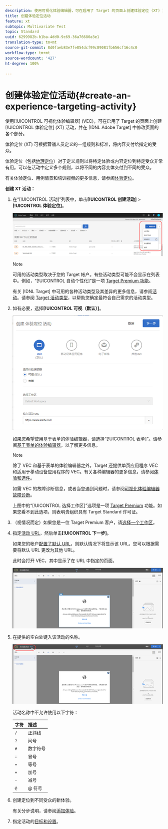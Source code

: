 ```yaml
---
description: 使用可视化体验编辑器，可在启用了 Target 的页面上创建体验定位 (XT) 活动，并在 Adobe Target 中修改页面的各个部分。
title: 创建体验定位活动
feature: xt
subtopic: Multivariate Test
topic: Standard
uuid: 6299982b-b1ba-4dd0-9c69-36a76680a3e1
translation-type: tm+mt
source-git-commit: 8d0faeb83e7fe854dcf99c89081fb656cf16c4c0
workflow-type: tm+mt
source-wordcount: '427'
ht-degree: 100%

---
```



# 创建体验定位活动{#create-an-experience-targeting-activity}

使用[!UICONTROL 可视化体验编辑器] (VEC)，可在启用了 Target 的页面上创建[!UICONTROL 体验定位] (XT) 活动，并在 [!DNL Adobe Target] 中修改页面的各个部分。

体验定位 (XT) 可根据营销人员定义的一组规则和标准，将内容交付给指定的受众。

体验定位（包括[地理定位](/help/c-target/c-audiences/c-target-rules/geo.md)）对于定义规则以将特定体验或内容定位到特定受众非常有用。可以在活动中定义多个规则，以将不同的内容变体交付到不同的受众。

有关体验定位、用例情景和培训视频的更多信息，请参阅[体验定位](/help/c-activities/t-experience-target/experience-target.md)。

**创建 XT 活动：**

1. 在“[!UICONTROL 活动]”列表中，单击&#x200B;**[!UICONTROL 创建活动]** > **[!UICONTROL 体验定位]**。

   ![“创建活动”>“体验定位”](/help/c-activities/t-experience-target/t-xt-create/assets/xt_select-1.png)

   >[!NOTE]
   >
   >可用的活动类型取决于您的 Target 帐户。有些活动类型可能不会显示在列表中。例如，“[!UICONTROL 自动个性化]”是一项 [Target Premium 功能](/help/c-intro/intro.md#premium)。
   >
   >有关 [!DNL Target] 中可用的各种活动类型及其差异的更多信息，请参阅[活动](../../../c-activities/activities.md#concept_D317A95A1AB54674BA7AB65C7985BA03)。请参阅 [Target 活动类型](/help/c-activities/target-activities-guide.md)，以帮助您确定最符合自己需求的活动类型。

1. 如有必要，选择&#x200B;**[!UICONTROL 可视（默认）]**。

   ![“创建体验定位活动”对话框](/help/c-activities/t-experience-target/t-xt-create/assets/form_url-new.png)

   如果您希望使用基于表单的体验编辑器，请选择“[!UICONTROL 表单]”。请参阅[基于表单的体验编辑器](/help/c-experiences/form-experience-composer.md)，以了解更多信息。

   >[!NOTE]
   >
   >除了 VEC 和基于表单的体验编辑器之外，Target 还提供单页应用程序 VEC 和适用于移动设备应用程序的 VEC。有关各种编辑器的更多信息，请参阅[体验和选件](/help/c-experiences/experiences.md)。
   >
   >如需 VEC 的故障诊断信息，或者当您遇到问题时，请参阅[可视化体验编辑器故障诊断](/help/c-experiences/c-visual-experience-composer/r-troubleshoot-composer/troubleshoot-composer.md)。
   >
   >上图中的“[!UICONTROL 选择工作区]”选项是一项 [Target Premium](/help/c-intro/intro.md) 功能。如果您看不到此选项，则表明贵组织具有 Target Standard 许可证。

1. （视情况而定）如果您是一位 Target Premium 客户，请[选择一个工作区](/help/administrating-target/c-user-management/property-channel/property-channel.md)。

1. 指定[活动 URL](../../../c-activities/t-experience-target/t-xt-create/xt-activity-url.md#concept_D28549AAA0A14E3BB5F05F32BE8ABC90)，然后单击&#x200B;**[!UICONTROL 下一步]**。

   如果您的帐户[配置了默认 URL](/help/administrating-target/visual-experience-composer-set-up.md)，则默认情况下将显示该 URL。您可以根据需要将默认 URL 更改为其他 URL。

   此时会打开 VEC，其中显示了在 URL 中指定的页面。

   ![VEC 中的体验定位活动](/help/c-activities/t-experience-target/t-xt-create/assets/xt-in-vec.png)

1. 在提供的空白处键入该活动的名称。

   ![名称字段](/help/c-activities/t-experience-target/t-xt-create/assets/xt_name-new.png)

   活动名称中不允许使用以下字符：

   | 字符 | 描述 |
   |--- |--- |
   | `/` | 正斜线 |
   | `?` | 问号 |
   | `#` | 数字符号 |
   | `:` | 冒号 |
   | `=` | 等号 |
   | `+` | 加号 |
   | `-` | 减号 |
   | `@` | @ 符号 |

1. 创建定位到不同受众的新体验。

   有关分步说明，请参阅[添加体验](/help/c-activities/t-experience-target/t-xt-create/xt-add-experience.md)。

1. 指定活动的[目标和设置](../../../c-activities/t-experience-target/t-xt-create/xt-goals-and-settings.md#reference_B25389FD6F3A4989801E740364B089CC)。